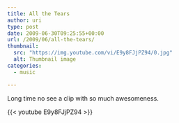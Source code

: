 ```yaml
---
title: All the Tears
author: uri
type: post
date: 2009-06-30T09:25:55+00:00
url: /2009/06/all-the-tears/
thumbnail:
  src: "https://img.youtube.com/vi/E9y8FJjPZ94/0.jpg"
  alt: Thumbnail image
categories:
  - music

---
```

<p style="text-align: left;">
  Long time no see a clip with so much awesomeness.
</p>

{{< youtube E9y8FJjPZ94 >}}</iframe>